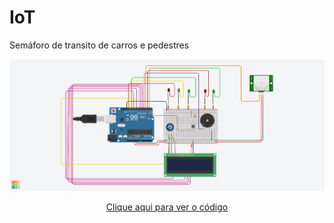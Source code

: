 # IoT
Semáforo de transito de carros e pedestres<header>
<img src="Circuito do semaforo.png">


<a href="Codigo do semaforo.ino">Clique aqui para ver o código</a>
